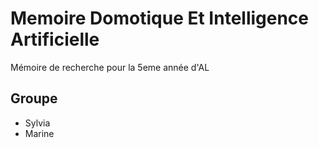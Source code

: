# Memoire Domotique Et Intelligence Artificielle

Mémoire de recherche pour la 5eme année d'AL

## Groupe

* Sylvia 
* Marine
